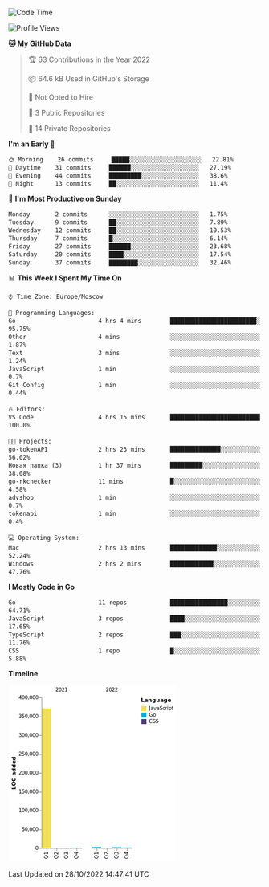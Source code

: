 <!--START_SECTION:waka-->
![Code Time](http://img.shields.io/badge/Code%20Time-432%20hrs%2027%20mins-blue)

![Profile Views](http://img.shields.io/badge/Profile%20Views-0-blue)

**🐱 My GitHub Data** 

> 🏆 63 Contributions in the Year 2022
 > 
> 📦 64.6 kB Used in GitHub's Storage 
 > 
> 🚫 Not Opted to Hire
 > 
> 📜 3 Public Repositories 
 > 
> 🔑 14 Private Repositories  
 > 
**I'm an Early 🐤** 

```text
🌞 Morning    26 commits     █████░░░░░░░░░░░░░░░░░░░░   22.81% 
🌆 Daytime    31 commits     ██████░░░░░░░░░░░░░░░░░░░   27.19% 
🌃 Evening    44 commits     █████████░░░░░░░░░░░░░░░░   38.6% 
🌙 Night      13 commits     ██░░░░░░░░░░░░░░░░░░░░░░░   11.4%

```
📅 **I'm Most Productive on Sunday** 

```text
Monday       2 commits      ░░░░░░░░░░░░░░░░░░░░░░░░░   1.75% 
Tuesday      9 commits      ██░░░░░░░░░░░░░░░░░░░░░░░   7.89% 
Wednesday    12 commits     ██░░░░░░░░░░░░░░░░░░░░░░░   10.53% 
Thursday     7 commits      █░░░░░░░░░░░░░░░░░░░░░░░░   6.14% 
Friday       27 commits     ██████░░░░░░░░░░░░░░░░░░░   23.68% 
Saturday     20 commits     ████░░░░░░░░░░░░░░░░░░░░░   17.54% 
Sunday       37 commits     ████████░░░░░░░░░░░░░░░░░   32.46%

```


📊 **This Week I Spent My Time On** 

```text
⌚︎ Time Zone: Europe/Moscow

💬 Programming Languages: 
Go                       4 hrs 4 mins        ████████████████████████░   95.75% 
Other                    4 mins              ░░░░░░░░░░░░░░░░░░░░░░░░░   1.87% 
Text                     3 mins              ░░░░░░░░░░░░░░░░░░░░░░░░░   1.24% 
JavaScript               1 min               ░░░░░░░░░░░░░░░░░░░░░░░░░   0.7% 
Git Config               1 min               ░░░░░░░░░░░░░░░░░░░░░░░░░   0.44%

🔥 Editors: 
VS Code                  4 hrs 15 mins       █████████████████████████   100.0%

🐱‍💻 Projects: 
go-tokenAPI              2 hrs 23 mins       ██████████████░░░░░░░░░░░   56.02% 
Новая папка (3)          1 hr 37 mins        █████████░░░░░░░░░░░░░░░░   38.08% 
go-rkchecker             11 mins             █░░░░░░░░░░░░░░░░░░░░░░░░   4.58% 
advshop                  1 min               ░░░░░░░░░░░░░░░░░░░░░░░░░   0.7% 
tokenapi                 1 min               ░░░░░░░░░░░░░░░░░░░░░░░░░   0.4%

💻 Operating System: 
Mac                      2 hrs 13 mins       █████████████░░░░░░░░░░░░   52.24% 
Windows                  2 hrs 2 mins        ████████████░░░░░░░░░░░░░   47.76%

```

**I Mostly Code in Go** 

```text
Go                       11 repos            ████████████████░░░░░░░░░   64.71% 
JavaScript               3 repos             ████░░░░░░░░░░░░░░░░░░░░░   17.65% 
TypeScript               2 repos             ███░░░░░░░░░░░░░░░░░░░░░░   11.76% 
CSS                      1 repo              █░░░░░░░░░░░░░░░░░░░░░░░░   5.88%

```


**Timeline**

![Chart not found](https://raw.githubusercontent.com/jeezft/jeezft/main/charts/bar_graph.png) 


 Last Updated on 28/10/2022 14:47:41 UTC
<!--END_SECTION:waka-->
